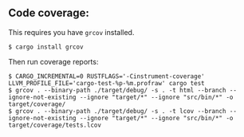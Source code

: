 ## Code coverage:

This requires you have `grcov` installed.

```
$ cargo install grcov
```

Then run coverage reports:

```
$ CARGO_INCREMENTAL=0 RUSTFLAGS='-Cinstrument-coverage' LLVM_PROFILE_FILE='cargo-test-%p-%m.profraw' cargo test
$ grcov . --binary-path ./target/debug/ -s . -t html --branch --ignore-not-existing --ignore "target/*" --ignore "src/bin/*" -o target/coverage/
$ grcov . --binary-path ./target/debug/ -s . -t lcov --branch --ignore-not-existing --ignore "target/*" --ignore "src/bin/*" -o target/coverage/tests.lcov
```